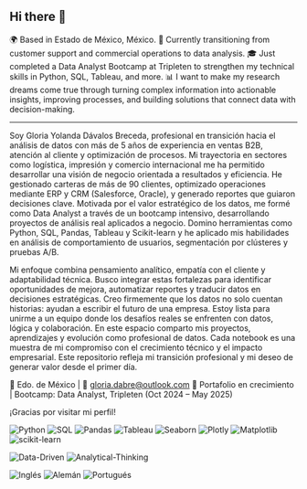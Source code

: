 ## Hi there 👋


🌍 Based in Estado de México, México.
💼 Currently transitioning from customer support and commercial operations to data analysis.
🎓 Just completed a Data Analyst Bootcamp at Tripleten to strengthen my technical skills in Python, SQL, Tableau, and more.
📊 I want to make my research dreams come true through turning complex information into actionable insights, improving processes, and building solutions that connect data with decision-making.

---

Soy Gloria Yolanda Dávalos Breceda, profesional en transición hacia el análisis de datos con más de 5 años de experiencia en ventas B2B, atención al cliente y optimización de procesos.
Mi trayectoria en sectores como logística, impresión y comercio internacional me ha permitido desarrollar una visión de negocio orientada a resultados y eficiencia.
He gestionado carteras de más de 90 clientes, optimizado operaciones mediante ERP y CRM (Salesforce, Oracle), y generado reportes que guiaron decisiones clave.
Motivada por el valor estratégico de los datos, me formé como Data Analyst a través de un bootcamp intensivo, desarrollando proyectos de análisis real aplicados a negocio.
Domino herramientas como Python, SQL, Pandas, Tableau y Scikit-learn y he aplicado mis habilidades en análisis de comportamiento de usuarios, segmentación por clústeres y pruebas A/B.

Mi enfoque combina pensamiento analítico, empatía con el cliente y adaptabilidad técnica.
Busco integrar estas fortalezas para identificar oportunidades de mejora, automatizar reportes y traducir datos en decisiones estratégicas.
Creo firmemente que los datos no solo cuentan historias: ayudan a escribir el futuro de una empresa.
Estoy lista para unirme a un equipo donde los desafíos reales se enfrenten con datos, lógica y colaboración.
En este espacio comparto mis proyectos, aprendizajes y evolución como profesional de datos.
Cada notebook es una muestra de mi compromiso con el crecimiento técnico y el impacto empresarial.
Este repositorio refleja mi transición profesional y mi deseo de generar valor desde el primer día.

📍 Edo. de México | 📧 gloria.dabre@outlook.com 
🚀 Portafolio en crecimiento | Bootcamp: Data Analyst, Tripleten (Oct 2024 – May 2025)

¡Gracias por visitar mi perfil!



![Python](https://img.shields.io/badge/Python-3776AB?style=for-the-badge&logo=python&logoColor=white)
![SQL](https://img.shields.io/badge/SQL-336791?style=for-the-badge&logo=postgresql&logoColor=white)
![Pandas](https://img.shields.io/badge/Pandas-150458?style=for-the-badge&logo=pandas&logoColor=white)
![Tableau](https://img.shields.io/badge/Tableau-E97627?style=for-the-badge&logo=tableau&logoColor=white)
![Seaborn](https://img.shields.io/badge/Seaborn-0D76A8?style=for-the-badge)
![Plotly](https://img.shields.io/badge/Plotly-3F4F75?style=for-the-badge&logo=plotly&logoColor=white)
![Matplotlib](https://img.shields.io/badge/Matplotlib-202020?style=for-the-badge&logo=python&logoColor=white)
![scikit-learn](https://img.shields.io/badge/Scikit--Learn-F7931E?style=for-the-badge&logo=scikit-learn&logoColor=white)



![Data-Driven](https://img.shields.io/badge/Data--Driven-4CAF50?style=for-the-badge)
![Analytical-Thinking](https://img.shields.io/badge/Analytical-Thinking-007ACC?style=for-the-badge)


![Inglés](https://img.shields.io/badge/Inglés-Avanzado-blue?style=for-the-badge)
![Alemán](https://img.shields.io/badge/Alemán-Intermedio-lightgrey?style=for-the-badge)
![Portugués](https://img.shields.io/badge/Portugués-Básico-green?style=for-the-badge)
